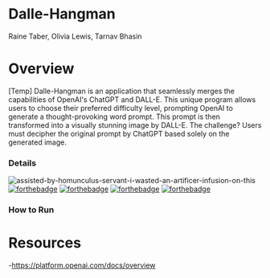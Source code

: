 # Dalle-Hangman
Raine Taber, Olivia Lewis, Tarnav Bhasin

# Overview
[Temp]
Dalle-Hangman is an application that seamlessly merges the capabilities of OpenAI's ChatGPT and DALL-E. This unique program allows users to choose their preferred difficulty level, prompting OpenAI to generate a thought-provoking word prompt. This prompt is then transformed into a visually stunning image by DALL-E. The challenge? Users must decipher the original prompt by ChatGPT based solely on the generated image.

### Details
![assisted-by-homunculus-servant-i-wasted-an-artificer-infusion-on-this](https://github.com/RIT-New-Media-Capstone/Dalle-Hangman/assets/89538871/670e0b9c-f14b-4e6e-a997-d0bbb4e40856)
[![forthebadge](http://forthebadge.com/images/badges/built-with-love.svg)](http://forthebadge.com)
[![forthebadge](https://forthebadge.com/images/badges/made-with-javascript.svg)](https://forthebadge.com)
[![forthebadge](https://forthebadge.com/images/badges/uses-html.svg)](https://forthebadge.com)
[![forthebadge](https://forthebadge.com/images/badges/uses-css.svg)](https://forthebadge.com)




### How to Run

# Resources
-https://platform.openai.com/docs/overview
